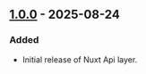 ## [1.0.0] - 2025-08-24

### Added

- Initial release of Nuxt Api layer.

[1.0.0]: https://github.com/Byeto-Company/nuxt-api-layer/releases/tag/v1.0.0
